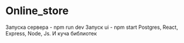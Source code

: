 # Online_store
Запуска сервера - npm run dev
Запуск ui - npm start
Postgres, React, Express, Node, Js. И куча библиотек
